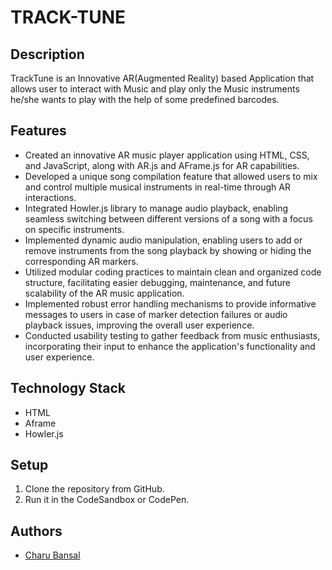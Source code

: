 # TRACK-TUNE

## Description

TrackTune is an Innovative AR(Augmented Reality) based Application that allows user to interact with Music and play only the Music instruments he/she wants to play with the help of some predefined barcodes.

## Features

- Created an innovative AR music player application using HTML, CSS, and JavaScript, along with AR.js and AFrame.js for AR capabilities.
- Developed a unique song compilation feature that allowed users to mix and control multiple musical instruments in real-time through AR interactions.
- Integrated Howler.js library to manage audio playback, enabling seamless switching between different versions of a song with a focus on specific instruments.
- Implemented dynamic audio manipulation, enabling users to add or remove instruments from the song playback by showing or hiding the corresponding AR markers.
- Utilized modular coding practices to maintain clean and organized code structure, facilitating easier debugging, maintenance, and future scalability of the AR music application.
- Implemented robust error handling mechanisms to provide informative messages to users in case of marker detection failures or audio playback issues, improving the overall user experience.
- Conducted usability testing to gather feedback from music enthusiasts, incorporating their input to enhance the application's functionality and user experience.

## Technology Stack

- HTML
- Aframe
- Howler.js

## Setup

1. Clone the repository from GitHub.
2. Run it in the CodeSandbox or CodePen.

## Authors

- [Charu Bansal](https://www.linkedin.com/in/charu-bansal-68826b20a/)
